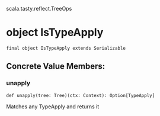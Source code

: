 scala.tasty.reflect.TreeOps
# object IsTypeApply

<pre><code class="language-scala" >final object IsTypeApply extends Serializable</pre></code>
## Concrete Value Members:
### unapply
<pre><code class="language-scala" >def unapply(tree: Tree)(ctx: Context): Option[TypeApply]</pre></code>
Matches any TypeApply and returns it

